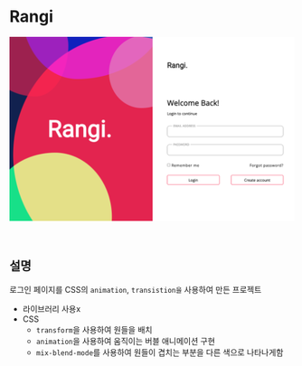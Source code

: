 # Rangi

<p align="center">
  <img src="./pic/rangi.png" />
</p>

<br/>

## 설명

로그인 페이지를 CSS의 `animation`, `transistion을` 사용하여 만든 프로젝트

- 라이브러리 사용x
- CSS
  - `transform`을 사용하여 원들을 배치
  - `animation`을 사용하여 움직이는 버블 애니메이션 구현
  - `mix-blend-mode`를 사용하여 원들이 겹치는 부분을 다른 색으로 나타나게함

